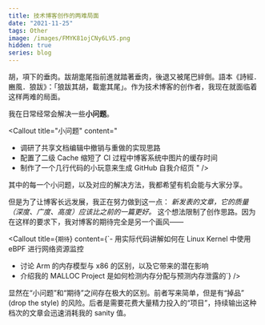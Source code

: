 ```yaml
---
title: 技术博客创作的两难局面
date: "2021-11-25"
tags: Other
image: /images/FMYK81ojCNy6LV5.png
hidden: true
series: blog
---
```


胡，項下的垂肉。跋胡疐尾指前進就踏著垂肉，後退又被尾巴絆倒。語本《詩經．豳風．狼跋》：「狼跋其胡，載疐其尾」。作为技术博客的创作者，我现在就面临着这样两难的局面。

<!-- more -->

我在日常经常会解决一些**小问题**。

<Callout title="小问题" content="
- 调研了共享文档编辑中撤销与重做的实现思路
- 配置了二级 Cache 缩短了 CI 过程中博客系统中图片的缓存时间
- 制作了一个几行代码的小玩意来生成 GitHub 自我介绍页
" />

其中的每一个小问题，以及对应的解决方法，我都希望有机会能与大家分享。

但是为了让博客长远发展，我正在努力做到这一点： *新发表的文章，它的质量（深度、广度、高度）应该比之前的一篇更好。* 这个想法限制了创作思路。因为在这样的要求下，我对博客的期待完全是另一个画风——

<Callout title={`期待`} content={`- 用实际代码讲解如何在 Linux Kernel 中使用 eBPF 进行网络资源监控
- 讨论 Arm 的内存模型与 x86 的区别，以及它带来的潜在影响
- 介绍我的 MALLOC Project 是如何检测内存分配与预测内存泄露的`} />

显然在“小问题”和“期待”之间存在极大的区别。前者写来简单，但是有“掉品” (drop the style) 的风险。后者是需要花费大量精力投入的“项目”，持续输出这种档次的文章会迅速消耗我的 sanity 值。

<Dialog content={`久而久之我就会召唤克苏鲁造成「持久性精神損傷」。`} />

OK，写到这里我终于可以定义一下现在面临的问题了：因为害怕掉品，所以停止了小问题解决思路的分享。而大项目太过于消耗精力，很难坚持输出。

如你所见：

1. 这个博客的更新频率在下降。
2. 超过一半的文章因为个人不满意的原因被撤下重改，一直没有重新发布。
3. 最糟糕的是，我失去了创作的动力。

**那么怎样突破这个局面？** 很简单，就是放弃所谓的“品味”。我写博客的初衷是分享自己的所学所得。持续的输出是自我提升最好的方法。这个简单的初衷就是我创作的动力。

但是我也作出以下几个保证，以保持博客处于恰好能 wow 的级别。

1. 保持探索精神。在写撰写文章解决“小问题”的同时，我会依然保持严谨的态度，争取不留未解之谜。
2. 保持统一风格。但不一定非得是选材上的统一。本轮迭代中，排版、配图、主页与功能页的设计都偏向了同一个设计语言。我会在后续迭代里继续强化设计和排版的风格化。
3. 保持增改修订。博客是留存在网络上的、可追溯的文字形式，需要尽量不出差错，并且跟进现状。如因版本更新、功能变化、技术演进等因素，导致博客内容对当下没有帮助，我会重写内容或删除文稿，以防止它误导读者、浪费时间。

博客系统也将在下一次迭代后更新。我会将画风不一致的两种类型的文章分开放置，同时增强对 tag 的引导，在排版、配图等设计语言上也会有轻微的差异。我已经在做这件事情，敬请期待~
